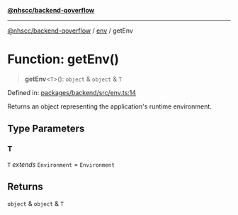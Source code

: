 [**@nhscc/backend-qoverflow**](../../README.md)

***

[@nhscc/backend-qoverflow](../../README.md) / [env](../README.md) / getEnv

# Function: getEnv()

> **getEnv**\<`T`\>(): `object` & `object` & `T`

Defined in: [packages/backend/src/env.ts:14](https://github.com/nhscc/qoverflow.api.hscc.bdpa.org/blob/427e25011f0e71265852f81f85026e1290417c2b/packages/backend/src/env.ts#L14)

Returns an object representing the application's runtime environment.

## Type Parameters

### T

`T` *extends* `Environment` = `Environment`

## Returns

`object` & `object` & `T`
